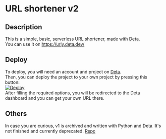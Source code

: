 # URL shortener v2
## Description
This is a simple, basic, serverless URL shortener, made with [Deta](https://www.deta.sh/). </br>
You can use it on https://urly.deta.dev/ </br>

## Deploy
To deploy, you will need an account and project on [Deta](https://www.deta.sh/). </br>
Then, you can deploy the project to your own project by pressing this button: </br>
[![Deploy](https://button.deta.dev/1/svg)](https://go.deta.dev/deploy?repo=https://github.com/pickaxe828/url_shortener_v2) </br>
After filling the required options, you will be redirected to the Deta dashboard and you can get your own URL there. </br>

## Others
In case you are curious, v1 is archived and written with Python and Deta.
It's not finished and currently deprecated.
[Repo](https://github.com/pickaxe828/url_shortener)